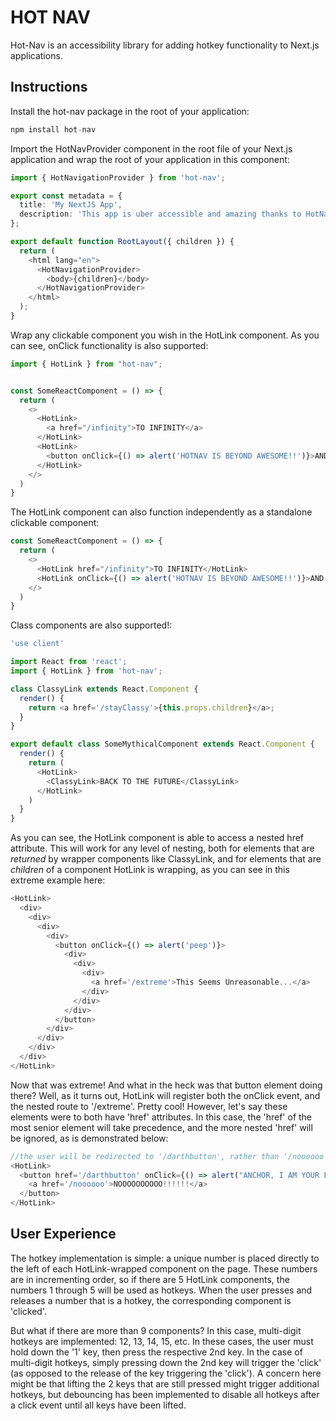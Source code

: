 # HOT NAV

Hot-Nav is an accessibility library for adding hotkey functionality to Next.js applications.

## Instructions

Install the hot-nav package in the root of your application:

```js
npm install hot-nav
```

Import the HotNavProvider component in the root file of your Next.js application and wrap the root of your application in this component:

```ts
import { HotNavigationProvider } from 'hot-nav';

export const metadata = {
  title: 'My NextJS App',
  description: 'This app is uber accessible and amazing thanks to HotNav!',
};

export default function RootLayout({ children }) {
  return (
    <html lang="en">
      <HotNavigationProvider>
        <body>{children}</body>
      </HotNavigationProvider>
    </html>
  );
}
```

Wrap any clickable component you wish in the HotLink component. As you can see, onClick functionality is also supported:

```ts
import { HotLink } from "hot-nav";


const SomeReactComponent = () => {
  return (
    <>
      <HotLink>
        <a href="/infinity">TO INFINITY</a>
      </HotLink>
      <HotLink>
        <button onClick={() => alert('HOTNAV IS BEYOND AWESOME!!')}>AND BEYOND</button>
      </HotLink>
    </>
  )
}
```

The HotLink component can also function independently as a standalone clickable component:

```ts
const SomeReactComponent = () => {
  return (
    <>
      <HotLink href="/infinity">TO INFINITY</HotLink>
      <HotLink onClick={() => alert('HOTNAV IS BEYOND AWESOME!!')}>AND BEYOND</HotLink>
    </>
  )
}
```

Class components are also supported!:

```ts
'use client'

import React from 'react';
import { HotLink } from 'hot-nav';

class ClassyLink extends React.Component {
  render() {
    return <a href='/stayClassy'>{this.props.children}</a>;
  }
}

export default class SomeMythicalComponent extends React.Component {
  render() {
    return (
      <HotLink>
        <ClassyLink>BACK TO THE FUTURE</ClassyLink>
      </HotLink>
    )
  }
}
```

As you can see, the HotLink component is able to access a nested href attribute. This will work for any level of nesting, both for elements that are *returned* by wrapper components like ClassyLink, and for elements that are *children* of a component HotLink is wrapping, as you can see in this extreme example here:

```ts
<HotLink>
  <div>
    <div>
      <div>
        <div>
          <button onClick={() => alert('peep')}>
            <div>
              <div>
                <div>
                  <a href='/extreme'>This Seems Unreasonable...</a>
                </div>
              </div>
            </div>
          </button>
        </div>
      </div>
    </div>
  </div>
</HotLink>
```

Now that was extreme! And what in the heck was that button element doing there? Well, as it turns out, HotLink will register both the onClick event, and the nested route to '/extreme'. Pretty cool! However, let's say these elements were to both have 'href' attributes. In this case, the 'href' of the most senior element will take precedence, and the more nested 'href' will be ignored, as is demonstrated below:

```ts
//the user will be redirected to '/darthbutton', rather than '/noooooo'
<HotLink>
  <button href='/darthbutton' onClick={() => alert("ANCHOR, I AM YOUR FATHER!")}>
    <a href='/noooooo'>NOOOOOOOOOO!!!!!!</a>
  </button>
</HotLink>
```


## User Experience

The hotkey implementation is simple: a unique number is placed directly to the left of each HotLink-wrapped component on the page. These numbers are in incrementing order, so if there are 5 HotLink components, the numbers 1 through 5 will be used as hotkeys. When the user presses and releases a number that is a hotkey, the corresponding component is 'clicked'. 

But what if there are more than 9 components? In this case, multi-digit hotkeys are implemented: 12, 13, 14, 15, etc. In these cases, the user must hold down the '1' key, then press the respective 2nd key. In the case of multi-digit hotkeys, simply pressing down the 2nd key will trigger the 'click' (as opposed to the release of the key triggering the 'click'). A concern here might be that lifting the 2 keys that are still pressed might trigger additional hotkeys, but debouncing has been implemented to disable all hotkeys after a click event until all keys have been lifted.